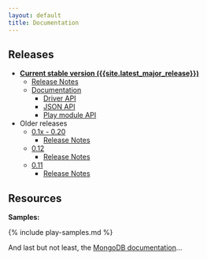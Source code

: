 ```yaml
---
layout: default
title: Documentation
---
```


## Releases

* [**Current stable version ({{site.latest_major_release}})**](/releases/{{site.latest_major_release}}/documentation/)
  * [Release Notes](/releases/{{site.latest_major_release}}/documentation/release-details.html)
  * [Documentation](/releases/{{site.latest_major_release}}/documentation/)
    * [Driver API](https://javadoc.io/doc/org.reactivemongo/reactivemongo_{{site._1_0_scala_major}}/{{site._1_0_latest_minor}}/)
    * [JSON API](https://javadoc.io/doc/org.reactivemongo/reactivemongo-play-json-compat_{{site._1_0_scala_major}}/{{site._1_0_latest_minor}}-play29/)
    * [Play module API](https://javadoc.io/doc/org.reactivemongo/play2-reactivemongo_{{site._1_0_scala_major}}/{{site._1_0_latest_minor}}-play28/)
* Older releases
  * [0.1x - 0.20](/releases/0.1x/documentation/index.html)
    * [Release Notes](/releases/0.1x/documentation/release-details.html)
  * [0.12](/releases/0.12/documentation/index.html)
    * [Release Notes](/releases/0.12/documentation/release-details.html)
  * [0.11](/releases/0.11/documentation/index.html)
    * [Release Notes](/releases/0.11/documentation/release-details.html)

## Resources

**Samples:**

{% include play-samples.md %}

And last but not least, the [MongoDB documentation](https://docs.mongodb.org)...

